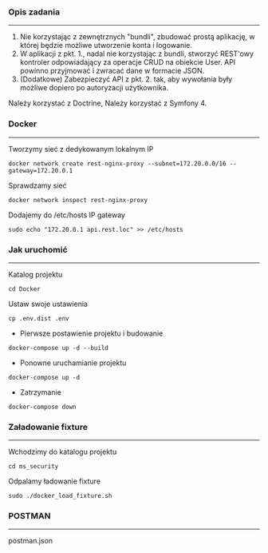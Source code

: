 ### Opis zadania

--------------------------------------------------------------------------------

1. Nie korzystając z zewnętrznych "bundli", zbudować prostą aplikację, w której będzie możliwe utworzenie konta i logowanie.
2. W aplikacji z pkt. 1., nadal nie korzystając z bundli, stworzyć REST'owy kontroler odpowiadający za operacje CRUD na obiekcie User. API powinno przyjmować i zwracać dane w formacie JSON.
3. (Dodatkowe) Zabezpieczyć API z pkt. 2. tak, aby wywołania były możliwe dopiero po autoryzacji użytkownika.
 

Należy korzystać z Doctrine,
Należy korzystać z Symfony 4.


### Docker

--------------------------------------------------------------------------------

Tworzymy sieć z dedykowanym lokalnym IP
``` 
docker network create rest-nginx-proxy --subnet=172.20.0.0/16 --gateway=172.20.0.1
```

Sprawdzamy sieć
``` 
docker network inspect rest-nginx-proxy
```

Dodajemy do /etc/hosts IP gateway 
``` 
sudo echo "172.20.0.1 api.rest.loc" >> /etc/hosts
```

### Jak uruchomić

--------------------------------------------------------------------------------

Katalog projektu 
```
cd Docker
```

Ustaw swoje ustawienia
```
cp .env.dist .env 
```

* Pierwsze postawienie projektu i budowanie
```
docker-compose up -d --build
```

* Ponowne uruchamianie projektu
```
docker-compose up -d
```

* Zatrzymanie
```
docker-compose down
```

### Załadowanie fixture

--------------------------------------------------------------------------------

Wchodzimy do katalogu projektu
```
cd ms_security
```

Odpalamy ładowanie fixture
```
sudo ./docker_load_fixture.sh
```

### POSTMAN

--------------------------------------------------------------------------------

postman.json
